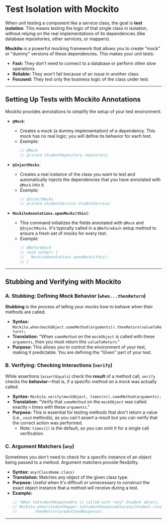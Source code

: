 # Test Isolation with Mockito

When unit testing a component like a service class, the goal is **test isolation**. This means testing the logic of that single class in isolation, without relying on the real implementations of its dependencies (like database repositories, other services, or mappers).

**Mockito** is a powerful mocking framework that allows you to create "mock" or "dummy" versions of these dependencies. This makes your unit tests:

- **Fast:** They don't need to connect to a database or perform other slow operations.
- **Reliable:** They won't fail because of an issue in another class.
- **Focused:** They test only the business logic of the class under test.

---

## Setting Up Tests with Mockito Annotations

Mockito provides annotations to simplify the setup of your test environment.

- **`@Mock`**:

  - Creates a mock (a dummy implementation) of a dependency. This mock has no real logic; you will define its behavior for each test.
  - _Example:_
    ```java
    // @Mock
    // private StudentRepository repository;
    ```

- **`@InjectMocks`**:

  - Creates a real instance of the class you want to test and automatically injects the dependencies that you have annotated with `@Mock` into it.
  - _Example:_
    ```java
    // @InjectMocks
    // private StudentService studentService;
    ```

- **`MockitoAnnotations.openMocks(this)`**:
  - This command initializes the fields annotated with `@Mock` and `@InjectMocks`. It's typically called in a `@BeforeEach` setup method to ensure a fresh set of mocks for every test.
  - _Example:_
    ```java
    // @BeforeEach
    // void setUp() {
    //   MockitoAnnotations.openMocks(this);
    // }
    ```

---

## Stubbing and Verifying with Mockito

### A. Stubbing: Defining Mock Behavior (`when...thenReturn`)

**Stubbing** is the process of telling your mocks how to behave when their methods are called.

- **Syntax:** `Mockito.when(mockObject.someMethod(arguments)).thenReturn(valueToReturn);`
- **Translation:** "When `someMethod` on the `mockObject` is called with these `arguments`, then you must return this `valueToReturn`."
- **Purpose:** This allows you to control the environment of your test, making it predictable. You are defining the "Given" part of your test.

### B. Verifying: Checking Interactions (`verify`)

While assertions (`assertEquals`) check the **result** of a method call, `verify` checks the **behavior**—that is, if a specific method on a mock was actually called.

- **Syntax:** `Mockito.verify(mockObject, times(n)).someMethod(arguments);`
- **Translation:** "Verify that `someMethod` on the `mockObject` was called exactly `n` times with these `arguments`."
- **Purpose:** This is essential for testing methods that don't return a value (i.e., `void` methods), as you can't assert a result but you can verify that the correct action was performed.
  - _Note:_ `times(1)` is the default, so you can omit it for a single call verification.

### C. Argument Matchers (`any`)

Sometimes you don't need to check for a specific instance of an object being passed to a method. Argument matchers provide flexibility.

- **Syntax:** `any(ClassName.class)`
- **Translation:** Matches any object of the given class type.
- **Purpose:** Useful when it's difficult or unnecessary to construct the exact object instance that a method will receive during a test.
- **Example:**
  ```java
  // "When toStudentResponseDto is called with *any* Student object, then return..."
  // Mockito.when(studentMapper.toStudentResponseDto(any(Student.class)))
  //       .thenReturn(predefinedResponse);
  ```

---
